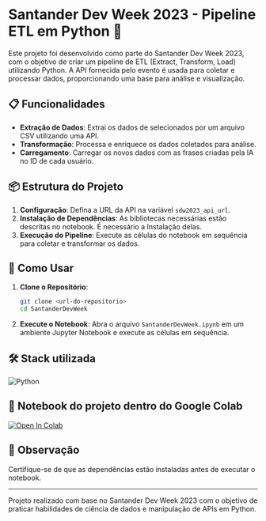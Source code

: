 # Santander Dev Week 2023 - Pipeline ETL em Python 🚀

Este projeto foi desenvolvido como parte do Santander Dev Week 2023, com o objetivo de criar um pipeline de ETL (Extract, Transform, Load) utilizando Python. A API fornecida pelo evento é usada para coletar e processar dados, proporcionando uma base para análise e visualização.

## 📋 Funcionalidades

- **Extração de Dados**: Extrai os dados de selecionados por um arquivo CSV utilizando uma API.
- **Transformação**: Processa e enriquece os dados coletados para análise.
- **Carregamento**: Carregar os novos dados com as frases criadas pela IA no ID de cada usuário.

## 📦 Estrutura do Projeto

1. **Configuração**: Defina a URL da API na variável `sdw2023_api_url`.
2. **Instalação de Dependências**: As bibliotecas necessárias estão descritas no notebook. É necessário a Instalação delas.
3. **Execução do Pipeline**: Execute as células do notebook em sequência para coletar e transformar os dados.

## 🚀 Como Usar

1. **Clone o Repositório**:
   ```bash
   git clone <url-do-repositorio>
   cd SantanderDevWeek
   ```

2. **Execute o Notebook**:
   Abra o arquivo `SantanderDevWeek.ipynb` em um ambiente Jupyter Notebook e execute as células em sequência.

## 🛠 Stack utilizada

 ![Python](https://skillicons.dev/icons?i=python,vscode,git)

## 📙 Notebook do projeto dentro do Google Colab
[![Open In Colab](https://colab.research.google.com/assets/colab-badge.svg)](https://colab.research.google.com/drive/1nPUuK7hPCiHySMKp4a5S6Ke9KnIbBW_p?usp=sharing)

## 📌 Observação

Certifique-se de que as dependências estão instaladas antes de executar o notebook.

---

Projeto realizado com base no Santander Dev Week 2023 com o objetivo de praticar habilidades de ciência de dados e manipulação de APIs em Python.
